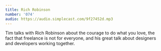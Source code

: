 ```yaml
---
title: Rich Robinson
number: '074'
audio: https://audio.simplecast.com/9f27452d.mp3
---
```

Tim talks with Rich Robinson about the courage to do what you love, the fact that freelance is not for everyone, and his great talk about designers and developers working together.
